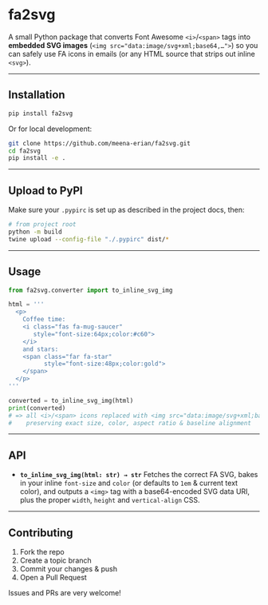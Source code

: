 # fa2svg

A small Python package that converts Font Awesome `<i>`/`<span>` tags into **embedded SVG images** (`<img src="data:image/svg+xml;base64,…">`) so you can safely use FA icons in emails (or any HTML source that strips out inline `<svg>`).

---

## Installation

```bash
pip install fa2svg
````

Or for local development:

```bash
git clone https://github.com/meena-erian/fa2svg.git
cd fa2svg
pip install -e .
```

---

## Upload to PyPI

Make sure your `.pypirc` is set up as described in the project docs, then:

```bash
# from project root
python -m build
twine upload --config-file "./.pypirc" dist/*
```

---

## Usage

```python
from fa2svg.converter import to_inline_svg_img

html = '''
  <p>
    Coffee time:
    <i class="fas fa-mug-saucer"
       style="font-size:64px;color:#c60">
    </i>
    and stars:
    <span class="far fa-star"
          style="font-size:48px;color:gold">
    </span>
  </p>
'''

converted = to_inline_svg_img(html)
print(converted)
# => all <i>/<span> icons replaced with <img src="data:image/svg+xml;base64,…" …
#    preserving exact size, color, aspect ratio & baseline alignment
```

---

## API

* **`to_inline_svg_img(html: str) → str`**
  Fetches the correct FA SVG, bakes in your inline `font-size` and `color` (or defaults to `1em` & current text color), and outputs a `<img>` tag with a base64-encoded SVG data URI, plus the proper `width`, `height` and `vertical-align` CSS.

---

## Contributing

1. Fork the repo
2. Create a topic branch
3. Commit your changes & push
4. Open a Pull Request

Issues and PRs are very welcome!
